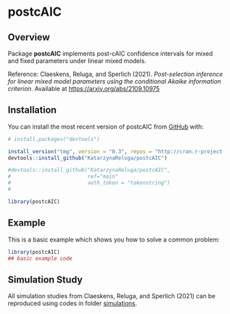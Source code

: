 
<!-- README.md is generated from README.Rmd. Please edit that file -->

# postcAIC

<!-- badges: start -->
<!-- badges: end -->

## Overview

Package **postcAIC** implements post-cAIC confidence intervals for mixed
and fixed parameters under linear mixed models.

Reference: Claeskens, Reluga, and Sperlich (2021). *Post-selection
inference for linear mixed model parameters using the conditional Akaike
information criterion*. Available at <https://arxiv.org/abs/2109.10975>

## Installation

You can install the most recent version of postcAIC from
[GitHub](https://github.com/) with:

``` r
# install.packages("devtools")

install_version("tmg", version = "0.3", repos = "http://cran.r-project.org")
devtools::install_github("KatarzynaReluga/postcAIC")

#devtools::install_github("KatarzynaReluga/postcAIC",   
#                         ref="main"
#                         auth_token = "tokenstring")
#

library(postcAIC)
```

## Example

This is a basic example which shows you how to solve a common problem:

``` r
library(postcAIC)
## basic example code
```

## Simulation Study

All simulation studies from Claeskens, Reluga, and Sperlich (2021) can
be reproduced using codes in folder
[simulations](https://github.com/KatarzynaReluga/postcAIC/tree/main/simulations).
